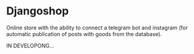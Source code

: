 # Djangoshop
Online store with the ability to connect a telegram bot and instagram (for automatic publication of posts with goods from the database).

IN DEVELOPONG...
